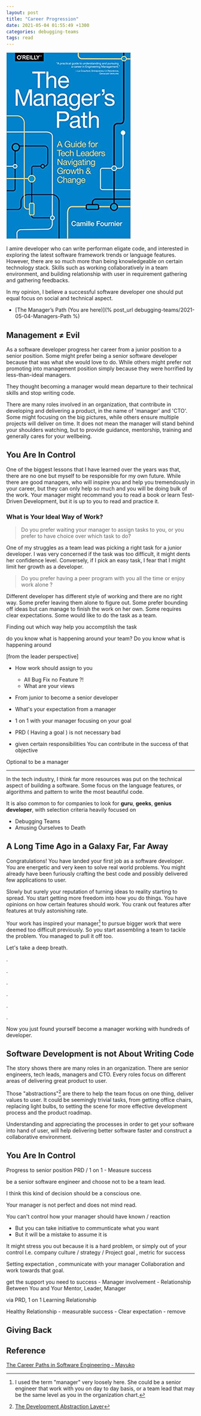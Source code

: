 ```yaml
---
layout: post
title: "Career Progression"
date: 2021-05-04 01:55:49 +1300
categories: debugging-teams
tags: read
---
```


![The Manager's Path](/assets/book/the-managers-path.jpg)

I amire developer who can write performan eligate code, and interested in exploring the latest software framework trends or language features. However, there are so much more than being knowledgeable on certain technology stack. Skills such as working collaboratively in a team environment, and building relationship with user in requirement gathering and gathering feedbacks.

In my opinion, I believe a successful software developer one should put equal focus on social and technical aspect.

- [The Manager’s Path (You are here)](% post_url debugging-teams/2021-05-04-Managers-Path %)

## Management ≠ Evil

As a software developer progress her career from a junior position to a senior position. Some might prefer being a senior software developer because that was what she would love to do. While others might prefer not promoting into management position simply because they were horrified by less-than-ideal managers.

They thought becoming a manager would mean departure to their technical skills and stop writing code.

There are many roles involved in an organization, that contribute in developing and delivering a product, in the name of 'manager' and 'CTO'. Some might focusing on the big pictures, while others ensure multiple projects will deliver on time. It does not mean the manager will stand behind your shoulders watching, but to provide guidance, mentorship, training and generally cares for your wellbeing.

## You Are In Control

One of the biggest lessons that I have learned over the years was that, there are no one but myself to be responsible for my own future. While there are good managers, who will inspire you and help you tremendously in your career, but they can only help so much and you will be doing bulk of the work. Your manager might recommand you to read a book or learn Test-Driven Development, but it is up to you to read and practice it.

### What is Your Ideal Way of Work?

> Do you prefer waiting your manager to assign tasks to you, or you prefer to have choice over which task to do?

One of my struggles as a team lead was picking a right task for a junior developer. I was very concerned if the task was too difficult, it might dents her confidence level. Conversely, if I pick an easy task, I fear that I might limit her growth as a developer.

> Do you prefer having a peer program with you all the time or enjoy work alone ?

Different developer has different style of working and there are no right way. Some prefer leaving them alone to figure out. Some prefer bounding off ideas but can manage to finish the work on her own. Some requires clear expectations. Some would like to do the task as a team.

Finding out which way help you accomptilsh the task

do you know what is happening around your team? Do you know what is happening around

[from the leader perspective]

- How work should assign to you
  - All Bug Fix no Feature ?!
  - What are your views
- From junior to become a senior developer
- What's your expectation from a manager

- 1 on 1 with your manager focusing on your goal

- PRD ( Having a goal ) is not necessary bad

- given certain responsibilities
  You can contribute in the success of that objective

Optional to be a manager

---

In the tech industry, I think far more resources was put on the technical aspect of building a software. Some focus on the language features, or algorithms and pattern to write the most beautiful code.

It is also common to for companies to look for **guru**, **geeks**, **genius developer**, with selection criteria heavily focused on

- Debugging Teams
- Amusing Ourselves to Death

## A Long Time Ago in a Galaxy Far, Far Away

Congratulations! You have landed your first job as a software developer. You are energetic and very keen to solve real world problems. You might already have been furiously crafting the best code and possibly delivered few applications to user.

Slowly but surely your reputation of turning ideas to reality starting to spread. You start getting more freedom into how you do things. You have opinions on how certain features should work. You crank out features after features at truly astonishing rate.

Your work has inspired your manager[^1] to pursue bigger work that were deemed too difficult previously. So you start assembling a team to tackle the problem. You managed to pull it off too.

Let's take a deep breath.

.

.

.

.

.

.

Now you just found yourself become a manager working with hundreds of developer.

## Software Development is not About Writing Code

The story shows there are many roles in an organization. There are senior engineers, tech leads, managers and CTO. Every roles focus on different areas of delivering great product to user.

Those "abstractions"[^2] are there to help the team focus on one thing, deliver values to user. It could be seemingly trivial tasks, from getting office chairs, replacing light bulbs, to setting the scene for more effective development process and the product roadmap.

Understanding and appreciating the processes in order to get your software into hand of user, will help delivering better software faster and construct a collaborative environment.

## You Are In Control

Progress to senior position
PRD / 1 on 1 - Measure success

be a senior software engineer and choose not to be a team lead.

I think this kind of decision should be a conscious one.

Your manager is not perfect and does not mind read.

You can't control how your manager should have known / reaction

- But you can take initiative to communticate what you want
- But it will be a mistake to assume it is

It might stress you out because it is a hard problem, or simply out of your control
I.e. company culture / strategy / Project goal , metric for success

Setting expectation , communicate with your manager
Collaboration and work towards that goal.

get the support you need to success - Manager involvement - Relationship
Between You and Your Mentor, Leader, Manager

via
PRD,
1 on 1
Learning Relationship

Healthy Relationship - measurable success - Clear expectation - remove

## Giving Back

## Reference

[The Career Paths in Software Engineering - Mayuko](https://youtu.be/JAkGtHz9MLc)

[^1]: I used the term "manager" very loosely here. She could be a senior engineer that work with you on day to day basis, or a team lead that may be the same level as you in the organization chart.
[^2]: [The Development Abstraction Layer](https://www.joelonsoftware.com/2006/04/11/the-development-abstraction-layer-2/)

